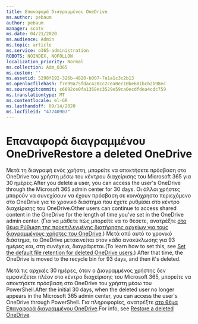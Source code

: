 ```yaml
---
title: Επαναφορά διαγραμμένου OneDrive
ms.author: pebaum
author: pebaum
manager: scotv
ms.date: 04/21/2020
ms.audience: Admin
ms.topic: article
ms.service: o365-administration
ROBOTS: NOINDEX, NOFOLLOW
localization_priority: Normal
ms.collection: Adm_O365
ms.custom: ''
ms.assetid: 5298f192-326b-4820-b007-7e1a1c3c2b13
ms.openlocfilehash: f7e99a75fdac420cc2cea0ec10be681bcb2b98ec
ms.sourcegitcommit: c6692ce0fa1358ec3529e59ca0ecdfdea4cdc759
ms.translationtype: MT
ms.contentlocale: el-GR
ms.lasthandoff: 09/14/2020
ms.locfileid: "47740907"
---
```

# <a name="restore-a-deleted-onedrive"></a><span data-ttu-id="db923-102">Επαναφορά διαγραμμένου OneDrive</span><span class="sxs-lookup"><span data-stu-id="db923-102">Restore a deleted OneDrive</span></span>

<span data-ttu-id="db923-103">Μετά τη διαγραφή ενός χρήστη, μπορείτε να αποκτήσετε πρόσβαση στο OneDrive του χρήστη μέσω του κέντρου διαχείρισης του Microsoft 365 για 30 ημέρες.</span><span class="sxs-lookup"><span data-stu-id="db923-103">After you delete a user, you can access the user's OneDrive through the Microsoft 365 admin center for 30 days.</span></span> <span data-ttu-id="db923-104">Οι άλλοι χρήστες μπορούν να συνεχίσουν να έχουν πρόσβαση σε κοινόχρηστο περιεχόμενο στο OneDrive για το χρονικό διάστημα που έχετε ρυθμίσει στο κέντρο διαχείρισης του OneDrive.</span><span class="sxs-lookup"><span data-stu-id="db923-104">Other users can continue to access shared content in the OneDrive for the length of time you've set in the OneDrive admin center.</span></span> <span data-ttu-id="db923-105">(Για να μάθετε πώς μπορείτε να το θέσετε, ανατρέξτε [στο θέμα Ρύθμιση της προεπιλεγμένης διατήρησης αρχείων για τους διαγραμμένους χρήστες του OneDrive](https://go.microsoft.com/fwlink/?linkid=874267).) Μετά από αυτό το χρονικό διάστημα, το OneDrive μετακινείται στον κάδο ανακύκλωσης για 93 ημέρες και, στη συνέχεια, διαγράφεται.</span><span class="sxs-lookup"><span data-stu-id="db923-105">(To learn how to set this, see [Set the default file retention for deleted OneDrive users](https://go.microsoft.com/fwlink/?linkid=874267).) After that time, the OneDrive is moved to the recycle bin for 93 days, and then it's deleted.</span></span>
  
<span data-ttu-id="db923-106">Μετά τις αρχικές 30 ημέρες, όταν ο Διαγραμμένος χρήστης δεν εμφανίζεται πλέον στο κέντρο διαχείρισης του Microsoft 365, μπορείτε να αποκτήσετε πρόσβαση στο OneDrive του χρήστη μέσω του PowerShell.</span><span class="sxs-lookup"><span data-stu-id="db923-106">After the initial 30 days, when the deleted user no longer appears in the Microsoft 365 admin center, you can access the user's OneDrive through PowerShell.</span></span> <span data-ttu-id="db923-107">Για πληροφορίες, ανατρέξτε [στο θέμα Επαναφορά διαγραμμένου OneDrive](https://go.microsoft.com/fwlink/?linkid=874269).</span><span class="sxs-lookup"><span data-stu-id="db923-107">For info, see [Restore a deleted OneDrive](https://go.microsoft.com/fwlink/?linkid=874269).</span></span>
  

